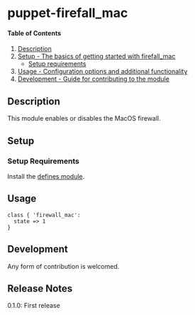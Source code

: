 # puppet-firefall_mac

#### Table of Contents

1. [Description](#description)
1. [Setup - The basics of getting started with firefall_mac](#setup)
    * [Setup requirements](#setup-requirements)
1. [Usage - Configuration options and additional functionality](#usage)
1. [Development - Guide for contributing to the module](#development)

## Description

This module enables or disables the MacOS firewall.

## Setup

### Setup Requirements 

Install the [defines module](https://github.com/mevalke/puppet-defines.git).

## Usage

```
class { 'firewall_mac':
  state => 1
}
```

## Development

Any form of contribution is welcomed.

## Release Notes

0.1.0: First release
